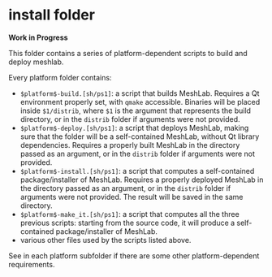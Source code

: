 # install folder

**Work in Progress**

This folder contains a series of platform-dependent scripts to build and deploy meshlab.

Every platform folder contains:

* `$platform$-build.[sh/ps1]`: a script that builds MeshLab. Requires a Qt environment properly set, with `qmake` accessible. Binaries will be placed inside `$1/distrib`, where `$1` is the argument that represents the build directory, or in the `distrib` folder if arguments were not provided.
* `$platform$-deploy.[sh/ps1]`: a script that deploys MeshLab, making sure that the folder will be a self-contained MeshLab, without Qt library dependencies. Requires a properly built MeshLab in the directory passed as an argument, or in the `distrib` folder if arguments were not provided.
* `$platform$-install.[sh/ps1]`: a script that computes a self-contained package/installer of MeshLab. Requires a properly deployed MeshLab in the directory passed as an argument, or in the `distrib` folder if arguments were not provided. The result will be saved in the same directory.
* `$platform$-make_it.[sh/ps1]`: a script that computes all the three previous scripts: starting from the source code, it will produce a self-contained package/installer of MeshLab.
* various other files used by the scripts listed above.

See in each platform subfolder if there are some other platform-dependent requirements.
